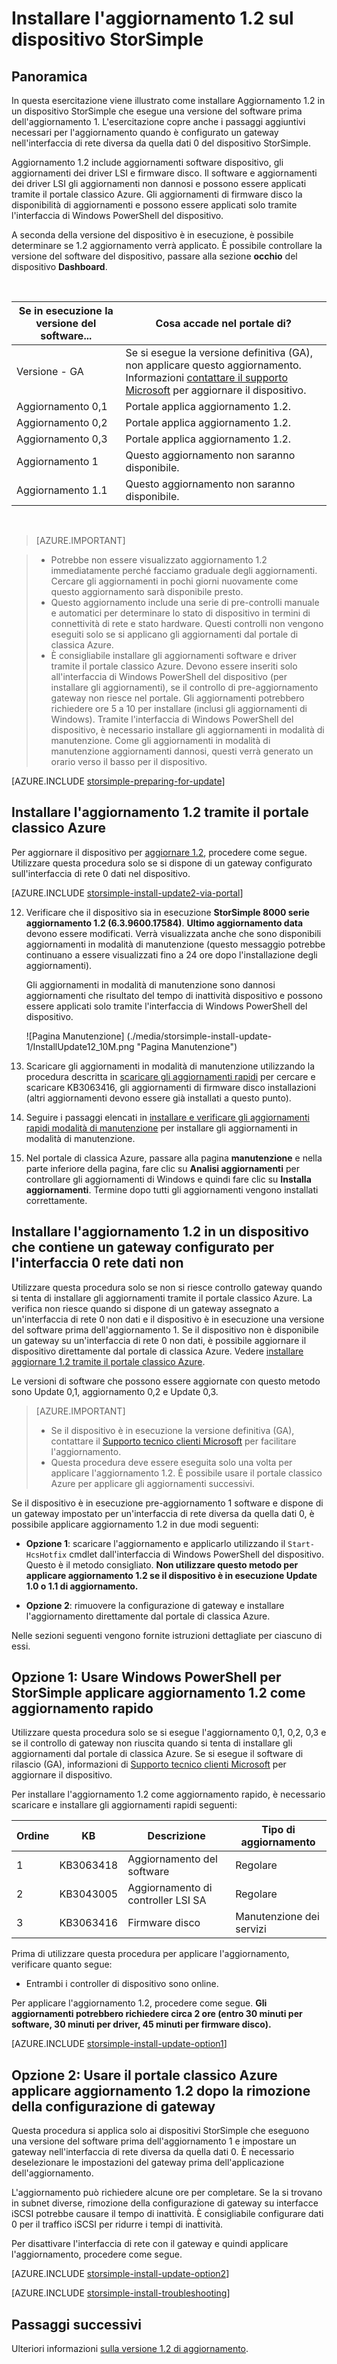 <properties
   pageTitle="Installare Aggiornamento 1.2 sul dispositivo StorSimple | Microsoft Azure"
   description="In questo articolo viene spiegato come installare StorSimple 8000 serie aggiornamento 1.2 sul dispositivo serie 8000 StorSimple."
   services="storsimple"
   documentationCenter="NA"
   authors="alkohli"
   manager="carmonm"
   editor="" />
<tags
   ms.service="storsimple"
   ms.devlang="NA"
   ms.topic="article"
   ms.tgt_pltfrm="NA"
   ms.workload="TBD"
   ms.date="08/22/2016"
   ms.author="alkohli" />

# <a name="install-update-12-on-your-storsimple-device"></a>Installare l'aggiornamento 1.2 sul dispositivo StorSimple

## <a name="overview"></a>Panoramica

In questa esercitazione viene illustrato come installare Aggiornamento 1.2 in un dispositivo StorSimple che esegue una versione del software prima dell'aggiornamento 1. L'esercitazione copre anche i passaggi aggiuntivi necessari per l'aggiornamento quando è configurato un gateway nell'interfaccia di rete diversa da quella dati 0 del dispositivo StorSimple.

Aggiornamento 1.2 include aggiornamenti software dispositivo, gli aggiornamenti dei driver LSI e firmware disco. Il software e aggiornamenti dei driver LSI gli aggiornamenti non dannosi e possono essere applicati tramite il portale classico Azure. Gli aggiornamenti di firmware disco la disponibilità di aggiornamenti e possono essere applicati solo tramite l'interfaccia di Windows PowerShell del dispositivo.

A seconda della versione del dispositivo è in esecuzione, è possibile determinare se 1.2 aggiornamento verrà applicato. È possibile controllare la versione del software del dispositivo, passare alla sezione **occhio** del dispositivo **Dashboard**.

</br>

| Se in esecuzione la versione del software...   | Cosa accade nel portale di?                              |
|---------------------------------|--------------------------------------------------------------|
| Versione - GA                    | Se si esegue la versione definitiva (GA), non applicare questo aggiornamento. Informazioni [contattare il supporto Microsoft](storsimple-contact-microsoft-support.md) per aggiornare il dispositivo.|
| Aggiornamento 0,1                      | Portale applica aggiornamento 1.2.                                |
| Aggiornamento 0,2                      | Portale applica aggiornamento 1.2.                                |
| Aggiornamento 0,3                      | Portale applica aggiornamento 1.2.                                |
| Aggiornamento 1                        | Questo aggiornamento non saranno disponibile.                           |
| Aggiornamento 1.1                      | Questo aggiornamento non saranno disponibile.                           |

</br>

> [AZURE.IMPORTANT]

> -  Potrebbe non essere visualizzato aggiornamento 1.2 immediatamente perché facciamo graduale degli aggiornamenti. Cercare gli aggiornamenti in pochi giorni nuovamente come questo aggiornamento sarà disponibile presto.
> - Questo aggiornamento include una serie di pre-controlli manuale e automatici per determinare lo stato di dispositivo in termini di connettività di rete e stato hardware. Questi controlli non vengono eseguiti solo se si applicano gli aggiornamenti dal portale di classica Azure.
> - È consigliabile installare gli aggiornamenti software e driver tramite il portale classico Azure. Devono essere inseriti solo all'interfaccia di Windows PowerShell del dispositivo (per installare gli aggiornamenti), se il controllo di pre-aggiornamento gateway non riesce nel portale. Gli aggiornamenti potrebbero richiedere ore 5 a 10 per installare (inclusi gli aggiornamenti di Windows). Tramite l'interfaccia di Windows PowerShell del dispositivo, è necessario installare gli aggiornamenti in modalità di manutenzione. Come gli aggiornamenti in modalità di manutenzione aggiornamenti dannosi, questi verrà generato un orario verso il basso per il dispositivo.

[AZURE.INCLUDE [storsimple-preparing-for-update](../../includes/storsimple-preparing-for-updates.md)]

## <a name="install-update-12-via-the-azure-classic-portal"></a>Installare l'aggiornamento 1.2 tramite il portale classico Azure

Per aggiornare il dispositivo per [aggiornare 1.2](storsimple-update1-release-notes.md), procedere come segue. Utilizzare questa procedura solo se si dispone di un gateway configurato sull'interfaccia di rete 0 dati nel dispositivo.

[AZURE.INCLUDE [storsimple-install-update2-via-portal](../../includes/storsimple-install-update2-via-portal.md)]

12. Verificare che il dispositivo sia in esecuzione **StorSimple 8000 serie aggiornamento 1.2 (6.3.9600.17584)**. **Ultimo aggiornamento data** devono essere modificati. Verrà visualizzata anche che sono disponibili aggiornamenti in modalità di manutenzione (questo messaggio potrebbe continuano a essere visualizzati fino a 24 ore dopo l'installazione degli aggiornamenti).

    Gli aggiornamenti in modalità di manutenzione sono dannosi aggiornamenti che risultato del tempo di inattività dispositivo e possono essere applicati solo tramite l'interfaccia di Windows PowerShell del dispositivo.

    ![Pagina Manutenzione] (./media/storsimple-install-update-1/InstallUpdate12_10M.png "Pagina Manutenzione")

13. Scaricare gli aggiornamenti in modalità di manutenzione utilizzando la procedura descritta in [scaricare gli aggiornamenti rapidi]( #to-download-hotfixes) per cercare e scaricare KB3063416, gli aggiornamenti di firmware disco installazioni (altri aggiornamenti devono essere già installati a questo punto).

13. Seguire i passaggi elencati in [installare e verificare gli aggiornamenti rapidi modalità di manutenzione](#to-install-and-verify-maintenance-mode-hotfixes) per installare gli aggiornamenti in modalità di manutenzione.

14. Nel portale di classica Azure, passare alla pagina **manutenzione** e nella parte inferiore della pagina, fare clic su **Analisi aggiornamenti** per controllare gli aggiornamenti di Windows e quindi fare clic su **Installa aggiornamenti**. Termine dopo tutti gli aggiornamenti vengono installati correttamente.



## <a name="install-update-12-on-a-device-that-has-a-gateway-configured-for-a-non-data-0-network-interface"></a>Installare l'aggiornamento 1.2 in un dispositivo che contiene un gateway configurato per l'interfaccia 0 rete dati non

Utilizzare questa procedura solo se non si riesce controllo gateway quando si tenta di installare gli aggiornamenti tramite il portale classico Azure. La verifica non riesce quando si dispone di un gateway assegnato a un'interfaccia di rete 0 non dati e il dispositivo è in esecuzione una versione del software prima dell'aggiornamento 1. Se il dispositivo non è disponibile un gateway su un'interfaccia di rete 0 non dati, è possibile aggiornare il dispositivo direttamente dal portale di classica Azure. Vedere [installare aggiornare 1.2 tramite il portale classico Azure](#install-update-1.2-via-the-azure-classic-portal).

Le versioni di software che possono essere aggiornate con questo metodo sono Update 0,1, aggiornamento 0,2 e Update 0,3.


> [AZURE.IMPORTANT]
>
> - Se il dispositivo è in esecuzione la versione definitiva (GA), contattare il [Supporto tecnico clienti Microsoft](storsimple-contact-microsoft-support.md) per facilitare l'aggiornamento.
> - Questa procedura deve essere eseguita solo una volta per applicare l'aggiornamento 1.2. È possibile usare il portale classico Azure per applicare gli aggiornamenti successivi.

Se il dispositivo è in esecuzione pre-aggiornamento 1 software e dispone di un gateway impostato per un'interfaccia di rete diversa da quella dati 0, è possibile applicare aggiornamento 1.2 in due modi seguenti:

- **Opzione 1**: scaricare l'aggiornamento e applicarlo utilizzando il `Start-HcsHotfix` cmdlet dall'interfaccia di Windows PowerShell del dispositivo. Questo è il metodo consigliato. **Non utilizzare questo metodo per applicare aggiornamento 1.2 se il dispositivo è in esecuzione Update 1.0 o 1.1 di aggiornamento.**

- **Opzione 2**: rimuovere la configurazione di gateway e installare l'aggiornamento direttamente dal portale di classica Azure.


Nelle sezioni seguenti vengono fornite istruzioni dettagliate per ciascuno di essi.

## <a name="option-1-use-windows-powershell-for-storsimple-to-apply-update-12-as-a-hotfix"></a>Opzione 1: Usare Windows PowerShell per StorSimple applicare aggiornamento 1.2 come aggiornamento rapido

Utilizzare questa procedura solo se si esegue l'aggiornamento 0,1, 0,2, 0,3 e se il controllo di gateway non riuscita quando si tenta di installare gli aggiornamenti dal portale di classica Azure. Se si esegue il software di rilascio (GA), informazioni di [Supporto tecnico clienti Microsoft](storsimple-contact-microsoft-support.md) per aggiornare il dispositivo.

Per installare l'aggiornamento 1.2 come aggiornamento rapido, è necessario scaricare e installare gli aggiornamenti rapidi seguenti:

| Ordine  | KB        | Descrizione             | Tipo di aggiornamento  |
|--------|-----------|-------------------------|------------- |
| 1      | KB3063418 | Aggiornamento del software         |  Regolare     |
| 2      | KB3043005 | Aggiornamento di controller LSI SA |  Regolare     |
| 3      | KB3063416 | Firmware disco           | Manutenzione dei servizi  |

Prima di utilizzare questa procedura per applicare l'aggiornamento, verificare quanto segue:

- Entrambi i controller di dispositivo sono online.

Per applicare l'aggiornamento 1.2, procedere come segue. **Gli aggiornamenti potrebbero richiedere circa 2 ore (entro 30 minuti per software, 30 minuti per driver, 45 minuti per firmware disco).**

[AZURE.INCLUDE [storsimple-install-update-option1](../../includes/storsimple-install-update-option1.md)]


## <a name="option-2-use-the-azure-classic-portal-to-apply-update-12-after-removing-the-gateway-configuration"></a>Opzione 2: Usare il portale classico Azure applicare aggiornamento 1.2 dopo la rimozione della configurazione di gateway

Questa procedura si applica solo ai dispositivi StorSimple che eseguono una versione del software prima dell'aggiornamento 1 e impostare un gateway nell'interfaccia di rete diversa da quella dati 0. È necessario deselezionare le impostazioni del gateway prima dell'applicazione dell'aggiornamento.

L'aggiornamento può richiedere alcune ore per completare. Se la si trovano in subnet diverse, rimozione della configurazione di gateway su interfacce iSCSI potrebbe causare il tempo di inattività. È consigliabile configurare dati 0 per il traffico iSCSI per ridurre i tempi di inattività.

Per disattivare l'interfaccia di rete con il gateway e quindi applicare l'aggiornamento, procedere come segue.

[AZURE.INCLUDE [storsimple-install-update-option2](../../includes/storsimple-install-update-option2.md)]

[AZURE.INCLUDE [storsimple-install-troubleshooting](../../includes/storsimple-install-troubleshooting.md)]


## <a name="next-steps"></a>Passaggi successivi

Ulteriori informazioni [sulla versione 1.2 di aggiornamento](storsimple-update1-release-notes.md).
